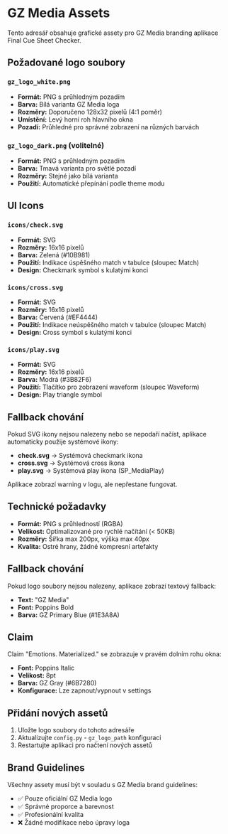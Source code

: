 # GZ Media Assets

Tento adresář obsahuje grafické assety pro GZ Media branding aplikace Final Cue Sheet Checker.

## Požadované logo soubory

### `gz_logo_white.png`
- **Formát:** PNG s průhledným pozadím
- **Barva:** Bílá varianta GZ Media loga
- **Rozměry:** Doporučeno 128x32 pixelů (4:1 poměr)
- **Umístění:** Levý horní roh hlavního okna
- **Pozadí:** Průhledné pro správné zobrazení na různých barvách

### `gz_logo_dark.png` (volitelné)
- **Formát:** PNG s průhledným pozadím
- **Barva:** Tmavá varianta pro světlé pozadí
- **Rozměry:** Stejné jako bílá varianta
- **Použití:** Automatické přepínání podle theme modu

## UI Icons

### `icons/check.svg`
- **Formát:** SVG
- **Rozměry:** 16x16 pixelů
- **Barva:** Zelená (#10B981)
- **Použití:** Indikace úspěšného match v tabulce (sloupec Match)
- **Design:** Checkmark symbol s kulatými konci

### `icons/cross.svg`
- **Formát:** SVG
- **Rozměry:** 16x16 pixelů
- **Barva:** Červená (#EF4444)
- **Použití:** Indikace neúspěšného match v tabulce (sloupec Match)
- **Design:** Cross symbol s kulatými konci

### `icons/play.svg`
- **Formát:** SVG
- **Rozměry:** 16x16 pixelů
- **Barva:** Modrá (#3B82F6)
- **Použití:** Tlačítko pro zobrazení waveform (sloupec Waveform)
- **Design:** Play triangle symbol

## Fallback chování

Pokud SVG ikony nejsou nalezeny nebo se nepodaří načíst, aplikace automaticky použije systémové ikony:
- **check.svg** → Systémová checkmark ikona
- **cross.svg** → Systémová cross ikona
- **play.svg** → Systémová play ikona (SP_MediaPlay)

Aplikace zobrazí warning v logu, ale nepřestane fungovat.

## Technické požadavky

- **Formát:** PNG s průhledností (RGBA)
- **Velikost:** Optimalizované pro rychlé načítání (< 50KB)
- **Rozměry:** Šířka max 200px, výška max 40px
- **Kvalita:** Ostré hrany, žádné kompresní artefakty

## Fallback chování

Pokud logo soubory nejsou nalezeny, aplikace zobrazí textový fallback:
- **Text:** "GZ Media"
- **Font:** Poppins Bold
- **Barva:** GZ Primary Blue (#1E3A8A)

## Claim

Claim "Emotions. Materialized." se zobrazuje v pravém dolním rohu okna:
- **Font:** Poppins Italic
- **Velikost:** 8pt
- **Barva:** GZ Gray (#6B7280)
- **Konfigurace:** Lze zapnout/vypnout v settings

## Přidání nových assetů

1. Uložte logo soubory do tohoto adresáře
2. Aktualizujte `config.py` - `gz_logo_path` konfiguraci
3. Restartujte aplikaci pro načtení nových assetů

## Brand Guidelines

Všechny assety musí být v souladu s GZ Media brand guidelines:
- ✅ Pouze oficiální GZ Media logo
- ✅ Správné proporce a barevnost
- ✅ Profesionální kvalita
- ❌ Žádné modifikace nebo úpravy loga